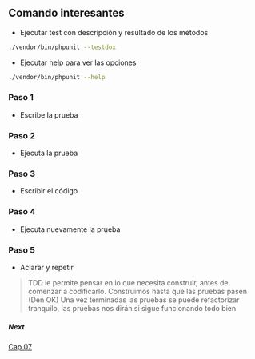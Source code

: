 Comando interesantes
--------------------

* Ejecutar test con descripción y resultado de los métodos 

```bash
./vendor/bin/phpunit --testdox
```

* Ejecutar help para ver las opciones
```bash
./vendor/bin/phpunit --help
```

### Paso 1
* Escribe la prueba
### Paso 2
* Ejecuta la prueba
### Paso 3
* Escribir el código
### Paso 4
* Ejecuta nuevamente la prueba

### Paso 5
* Aclarar y repetir

> TDD le permite pensar en lo que necesita construir, antes de comenzar a codificarlo.
> Construimos hasta que las pruebas pasen (Den OK)
> Una vez terminadas las pruebas se puede refactorizar tranquilo, las pruebas nos dirán si sigue funcionando todo bien

##### Next
[Cap 07](https://symfonycasts.com/es/screencast/phpunit/incomplete-tests#play)